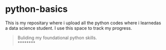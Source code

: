 # python-basics
This is my repositary where i upload all the python codes where i learnedas a data science student.
I use this space to track my progress.
>Buliding my foundational python skills.
<br><middle>********</middle>
